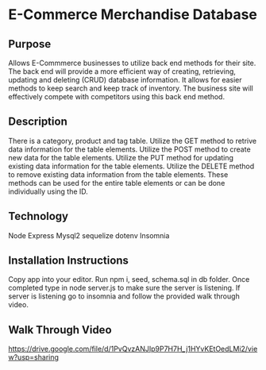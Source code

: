 # E-Commerce Merchandise Database

## Purpose

Allows E-Commmerce businesses to utilize back end methods for their site. The back end will provide a more efficient way of creating, retrieving, updating and deleting (CRUD) database information. It allows for easier methods to keep search and keep track of inventory. The business site will effectively compete with competitors using this back end method.

## Description

There is a category, product and tag table. Utilize the GET method to retrive data information for the table elements. Utilize the POST method to create new data for the table elements.  Utilize the PUT method for updating existing data information for the table elements. Utilize the DELETE method to remove existing data information from the table elements. These methods can be used for the entire table elements or can be done individually using the ID.

## Technology

Node
Express
Mysql2
sequelize
dotenv
Insomnia

## Installation Instructions
Copy app into your editor. Run npm i, seed, schema.sql in db folder. Once completed type in node server.js to make sure the server is listening. If server is listening go to insomnia and follow the provided walk through video.


## Walk Through Video

https://drive.google.com/file/d/1PvQvzANJIp9P7H7H_j1HYvKEtOedLMi2/view?usp=sharing
